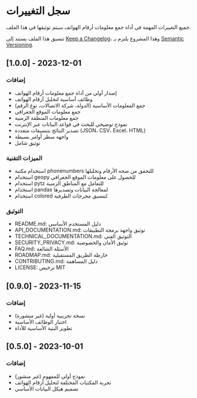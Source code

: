 # سجل التغييرات

جميع التغييرات المهمة في أداة جمع معلومات أرقام الهواتف سيتم توثيقها في هذا الملف.

تنسيق هذا الملف يستند إلى [Keep a Changelog](https://keepachangelog.com/en/1.0.0/)،
وهذا المشروع يلتزم بـ [Semantic Versioning](https://semver.org/spec/v2.0.0.html).

## [1.0.0] - 2023-12-01

### إضافات

- إصدار أولي من أداة جمع معلومات أرقام الهواتف
- وظائف أساسية لتحليل أرقام الهواتف
- جمع المعلومات الأساسية (الدولة، شركة الاتصالات، نوع الرقم)
- جمع معلومات الموقع الجغرافي
- جمع معلومات المنطقة الزمنية
- نموذج توضيحي للبحث في قواعد البيانات عبر الإنترنت
- تصدير النتائج بتنسيقات متعددة (JSON، CSV، Excel، HTML)
- واجهة سطر أوامر بسيطة
- توثيق شامل

### الميزات التقنية

- استخدام مكتبة phonenumbers للتحقق من صحة الأرقام وتحليلها
- استخدام geopy للحصول على معلومات الموقع الجغرافي
- استخدام pytz للتعامل مع المناطق الزمنية
- استخدام pandas لمعالجة البيانات وتصديرها
- استخدام colored لتنسيق مخرجات الطرفية

### التوثيق

- README.md: دليل المستخدم الأساسي
- API_DOCUMENTATION.md: توثيق واجهة برمجة التطبيقات
- TECHNICAL_DOCUMENTATION.md: التوثيق الفني
- SECURITY_PRIVACY.md: توثيق الأمان والخصوصية
- FAQ.md: الأسئلة الشائعة
- ROADMAP.md: خارطة الطريق المستقبلية
- CONTRIBUTING.md: دليل المساهمة
- LICENSE: ترخيص MIT

## [0.9.0] - 2023-11-15

### إضافات

- نسخة تجريبية أولية (غير منشورة)
- اختبار الوظائف الأساسية
- تطوير البنية الأساسية للأداة

## [0.5.0] - 2023-10-01

### إضافات

- نموذج أولي للمفهوم (غير منشور)
- تجربة المكتبات المختلفة لتحليل أرقام الهواتف
- تصميم هيكل البيانات الأساسي
